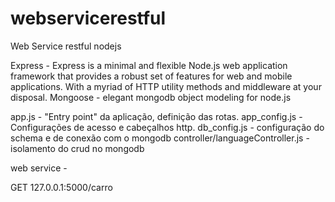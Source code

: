 # webservicerestful
Web Service restful nodejs

Express - Express is a minimal and flexible Node.js web application framework that provides a robust set of features for web and mobile applications. With a myriad of HTTP utility methods and middleware at your disposal.
Mongoose - elegant mongodb object modeling for node.js

app.js - "Entry point" da aplicação, definição das rotas.
app_config.js - Configurações de acesso e cabeçalhos http.
db_config.js - configuração do schema e de conexão com o mongodb
controller/languageController.js - isolamento do crud no mongodb

web service - 

GET 127.0.0.1:5000/carro

